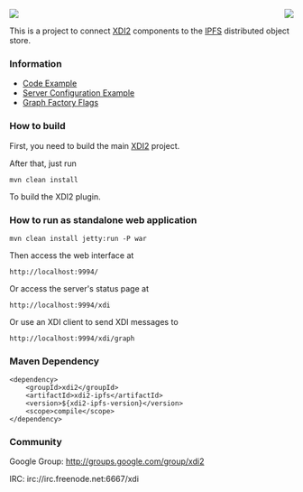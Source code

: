 <a href="http://projectdanube.org/" target="_blank"><img src="http://projectdanube.github.com/xdi2/images/projectdanube_logo.png" align="right"></a>
<img src="http://projectdanube.github.com/xdi2/images/logo64.png"><br>

This is a project to connect [XDI2](http://github.com/projectdanube/xdi2) components to the [IPFS](http://ipfs.io/) distributed object store.

### Information

* [Code Example](https://github.com/projectdanube/xdi2-ipfs/wiki/Code%20Example)
* [Server Configuration Example](https://github.com/projectdanube/xdi2-ipfs/wiki/Server%20Configuration%20Example)
* [Graph Factory Flags](https://github.com/projectdanube/xdi2-ipfs/wiki/Graph%20Factory%20Flags)

### How to build

First, you need to build the main [XDI2](http://github.com/projectdanube/xdi2) project.

After that, just run

    mvn clean install

To build the XDI2 plugin.

### How to run as standalone web application

    mvn clean install jetty:run -P war

Then access the web interface at

	http://localhost:9994/

Or access the server's status page at

	http://localhost:9994/xdi

Or use an XDI client to send XDI messages to

    http://localhost:9994/xdi/graph

### Maven Dependency

	<dependency>
	    <groupId>xdi2</groupId>
	    <artifactId>xdi2-ipfs</artifactId>
	    <version>${xdi2-ipfs-version}</version>
	    <scope>compile</scope>
	</dependency>

### Community

Google Group: http://groups.google.com/group/xdi2

IRC: irc://irc.freenode.net:6667/xdi
